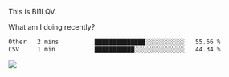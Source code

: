 This is BI1LQV.

What am I doing recently?

<!--START_SECTION:waka-->

```txt
Other   2 mins          ██████████████░░░░░░░░░░░   55.66 %
CSV     1 min           ███████████░░░░░░░░░░░░░░   44.34 %
```

<!--END_SECTION:waka-->

<img src="https://github-readme-stats.vercel.app/api?username=bi1lqv&show_icons=true&count_private=true">
